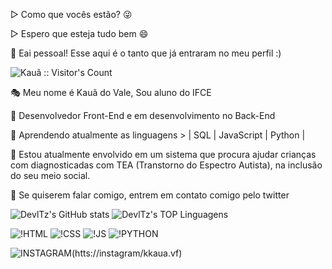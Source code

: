 ▷ Como que vocês estão? 😜

▷ Espero que esteja tudo bem 😄

👋 Eai pessoal! Esse aqui é o tanto que já entraram no meu perfil :)

<img src="https://profile-counter.glitch.me/{DevlTz}/count.svg" alt="Kauã :: Visitor's Count" />

🎭 Meu nome é Kauã do Vale, Sou aluno do IFCE

💼 Desenvolvedor Front-End e em desenvolvimento no Back-End 

📕 Aprendendo atualmente as linguagens > | SQL |  JavaScript | Python |

🔭 Estou atualmente envolvido em um sistema que procura ajudar crianças com diagnosticadas com TEA (Transtorno do Espectro Autista), na inclusão do seu meio social.

💬 Se quiserem falar comigo, entrem em contato comigo pelo twitter

![DevlTz's GitHub stats](https://github-readme-stats.vercel.app/api?username=DevlTz&show_icons=true&theme=tokyonight)
![DevlTz's TOP Linguagens](https://github-readme-stats.vercel.app/api/top-langs/?username=DevlTz&layout=compact&theme=dracula)

![!HTML](https://img.shields.io/badge/HTML5-E34F26?style=for-the-badge&logo=html5&logoColor=white)
![!CSS](https://img.shields.io/badge/CSS3-1572B6?style=for-the-badge&logo=css3&logoColor=white)
![!JS](https://img.shields.io/badge/JavaScript-F7DF1E?style=for-the-badge&logo=javascript&logoColor=black)
![!PYTHON](https://img.shields.io/badge/Python-14354C?style=for-the-badge&logo=python&logoColor=white)

![INSTAGRAM](https://img.shields.io/badge/Instagram-E4405F?style=for-the-badge&logo=instagram&logoColor=white)(htts://instagram/kkaua.vf)
